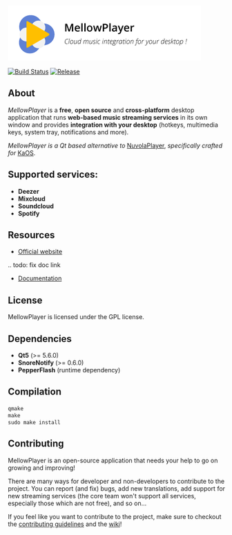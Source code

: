![MellowPlayer banner](docs/_static/banner.png)

[![Build Status](https://semaphoreci.com/api/v1/projects/8f479e85-a11e-4a76-8124-954ba3876dd7/633096/shields_badge.svg)](https://semaphoreci.com/colinduquesnoy/mellowplayer)
[![Release](https://img.shields.io/github/release/ColinDuquesnoy/MellowPlayer.svg)](https://github.com/ColinDuquesnoy/MellowPlayer/releases)

## About

*MellowPlayer* is a **free**, **open source** and **cross-platform** desktop application
that runs **web-based music streaming services** in its own window and
provides **integration with your desktop** (hotkeys, multimedia keys, system tray,
notifications and more).

*MellowPlayer is a Qt based alternative to* [NuvolaPlayer](https://tiliado.eu/nuvolaplayer/),
*specifically crafted for* [KaOS](http://kaosx.us/).

## Supported services:

- **Deezer**
- **Mixcloud**
- **Soundcloud**
- **Spotify**


## Resources

- [Official website](http://colinduquesnoy.github.io/MellowPlayer/)

.. todo: fix doc link

- [Documentation](https://github.com/ColinDuquesnoy/MellowPlayer/wiki)

## License

MellowPlayer is licensed under the GPL license.

## Dependencies

- **Qt5** (>= 5.6.0)
- **SnoreNotify** (>= 0.6.0)
- **PepperFlash** (runtime dependency)


## Compilation

```
qmake
make
sudo make install
```

## Contributing

MellowPlayer is an open-source application that needs your help to go on growing and improving!

There are many ways for developer and non-developers to contribute to the project. You can report (and fix) bugs, add new translations, add support for new streaming services (the core team won't support all services, especially those which are not free), and so on...

If you feel like you want to contribute to the project, make sure to checkout the [contributing guidelines](https://github.com/ColinDuquesnoy/MellowPlayer/blob/master/CONTRIBUTING.md) and the [wiki](https://github.com/ColinDuquesnoy/MellowPlayer/wiki)!
